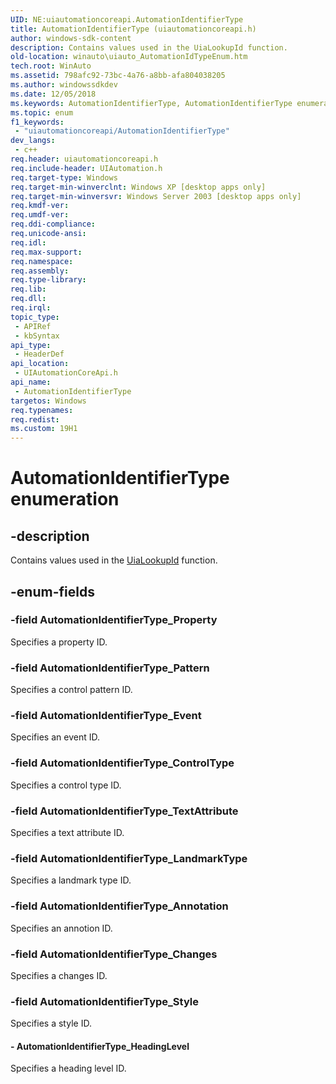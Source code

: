 ```yaml
---
UID: NE:uiautomationcoreapi.AutomationIdentifierType
title: AutomationIdentifierType (uiautomationcoreapi.h)
author: windows-sdk-content
description: Contains values used in the UiaLookupId function.
old-location: winauto\uiauto_AutomationIdTypeEnum.htm
tech.root: WinAuto
ms.assetid: 798afc92-73bc-4a76-a8bb-afa804038205
ms.author: windowssdkdev
ms.date: 12/05/2018
ms.keywords: AutomationIdentifierType, AutomationIdentifierType enumeration [Windows Accessibility], AutomationIdentifierType_Annotation, AutomationIdentifierType_Changes, AutomationIdentifierType_ControlType, AutomationIdentifierType_Event, AutomationIdentifierType_HeadingLevel, AutomationIdentifierType_LandmarkType, AutomationIdentifierType_Pattern, AutomationIdentifierType_Property, AutomationIdentifierType_Style, AutomationIdentifierType_TextAttribute, uiauto.uiauto_AutomationIdTypeEnum, uiauto_AutomationIdTypeEnum, uiautomationcoreapi/AutomationIdentifierType, uiautomationcoreapi/AutomationIdentifierType_Annotation, uiautomationcoreapi/AutomationIdentifierType_Changes, uiautomationcoreapi/AutomationIdentifierType_ControlType, uiautomationcoreapi/AutomationIdentifierType_Event, uiautomationcoreapi/AutomationIdentifierType_HeadingLevel, uiautomationcoreapi/AutomationIdentifierType_LandmarkType, uiautomationcoreapi/AutomationIdentifierType_Pattern, uiautomationcoreapi/AutomationIdentifierType_Property, uiautomationcoreapi/AutomationIdentifierType_Style, uiautomationcoreapi/AutomationIdentifierType_TextAttribute, winauto.uiauto_AutomationIdTypeEnum
ms.topic: enum
f1_keywords: 
 - "uiautomationcoreapi/AutomationIdentifierType"
dev_langs:
 - c++
req.header: uiautomationcoreapi.h
req.include-header: UIAutomation.h
req.target-type: Windows
req.target-min-winverclnt: Windows XP [desktop apps only]
req.target-min-winversvr: Windows Server 2003 [desktop apps only]
req.kmdf-ver: 
req.umdf-ver: 
req.ddi-compliance: 
req.unicode-ansi: 
req.idl: 
req.max-support: 
req.namespace: 
req.assembly: 
req.type-library: 
req.lib: 
req.dll: 
req.irql: 
topic_type:
 - APIRef
 - kbSyntax
api_type:
 - HeaderDef
api_location:
 - UIAutomationCoreApi.h
api_name:
 - AutomationIdentifierType
targetos: Windows
req.typenames: 
req.redist: 
ms.custom: 19H1
---
```


# AutomationIdentifierType enumeration


## -description


Contains values used in the <a href="https://docs.microsoft.com/windows/desktop/api/uiautomationcoreapi/nf-uiautomationcoreapi-uialookupid">UiaLookupId</a> function.


## -enum-fields




### -field AutomationIdentifierType_Property

Specifies a property ID.


### -field AutomationIdentifierType_Pattern

Specifies a control pattern ID.


### -field AutomationIdentifierType_Event

Specifies an event ID.


### -field AutomationIdentifierType_ControlType

Specifies a control type ID.


### -field AutomationIdentifierType_TextAttribute

Specifies a text attribute ID.


### -field AutomationIdentifierType_LandmarkType

Specifies a landmark type ID.


### -field AutomationIdentifierType_Annotation

Specifies an annotion ID.


### -field AutomationIdentifierType_Changes

Specifies a changes ID.


### -field AutomationIdentifierType_Style

Specifies a style ID.


#### - AutomationIdentifierType_HeadingLevel

Specifies a heading level ID.

